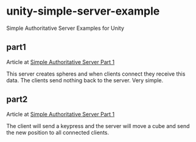 # unity-simple-server-example
Simple Authoritative Server Examples for Unity

## part1
Article at [Simple Authoritative Server Part 1](http://darrellbircsak.com/2015/12/31/simple-authoritative-server-part-1)

This server creates spheres and when clients connect they receive this data. The clients send nothing back to the server. Very simple.

## part2
Article at [Simple Authoritative Server Part 1](http://darrellbircsak.com/2016/01/02/simple-authoritative-server-part-2)

The client will send a keypress and the server will move a cube and send the new position to all connected clients.
